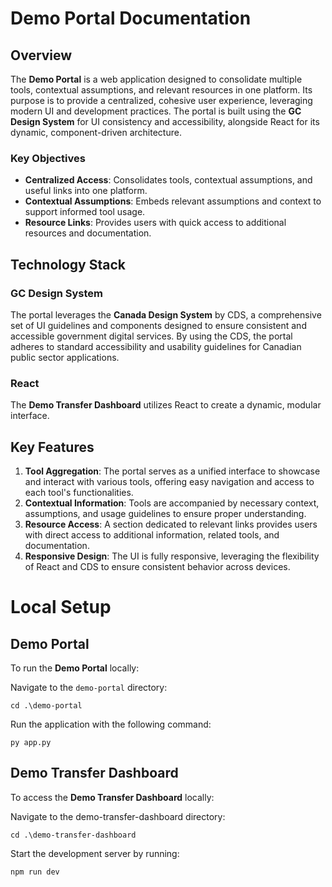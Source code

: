 # Demo Portal Documentation

## Overview

The **Demo Portal** is a web application designed to consolidate multiple tools, contextual assumptions, and relevant resources in one platform. Its purpose is to provide a centralized, cohesive user experience, leveraging modern UI and development practices. The portal is built using the **GC Design System** for UI consistency and accessibility, alongside React for its dynamic, component-driven architecture.

### Key Objectives

- **Centralized Access**: Consolidates tools, contextual assumptions, and useful links into one platform.
- **Contextual Assumptions**: Embeds relevant assumptions and context to support informed tool usage.
- **Resource Links**: Provides users with quick access to additional resources and documentation.

## Technology Stack

### GC Design System

The portal leverages the **Canada Design System** by CDS, a comprehensive set of UI guidelines and components designed to ensure consistent and accessible government digital services. By using the CDS, the portal adheres to standard accessibility and usability guidelines for Canadian public sector applications.

### React

The **Demo Transfer Dashboard** utilizes React to create a dynamic, modular interface.

## Key Features

1. **Tool Aggregation**: The portal serves as a unified interface to showcase and interact with various tools, offering easy navigation and access to each tool's functionalities.
2. **Contextual Information**: Tools are accompanied by necessary context, assumptions, and usage guidelines to ensure proper understanding.
3. **Resource Access**: A section dedicated to relevant links provides users with direct access to additional information, related tools, and documentation.
4. **Responsive Design**: The UI is fully responsive, leveraging the flexibility of React and CDS to ensure consistent behavior across devices.

# Local Setup

## Demo Portal

To run the **Demo Portal** locally:

Navigate to the `demo-portal` directory:

```
cd .\demo-portal
```

Run the application with the following command:

```
py app.py
```

## Demo Transfer Dashboard

To access the **Demo Transfer Dashboard** locally:

Navigate to the demo-transfer-dashboard directory:

```
cd .\demo-transfer-dashboard
```

Start the development server by running:

```
npm run dev
```
